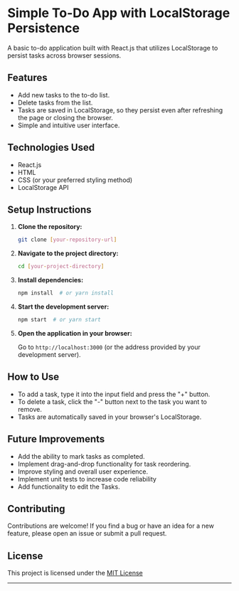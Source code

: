 # Simple To-Do App with LocalStorage Persistence

A basic to-do application built with React.js that utilizes LocalStorage to persist tasks across browser sessions.

## Features

-   Add new tasks to the to-do list.
-   Delete tasks from the list.
-   Tasks are saved in LocalStorage, so they persist even after refreshing the page or closing the browser.
-   Simple and intuitive user interface.

## Technologies Used

-   React.js
-   HTML
-   CSS (or your preferred styling method)
-   LocalStorage API

## Setup Instructions

1.  **Clone the repository:**

    ```bash
    git clone [your-repository-url]
    ```

2.  **Navigate to the project directory:**

    ```bash
    cd [your-project-directory]
    ```

3.  **Install dependencies:**

    ```bash
    npm install  # or yarn install
    ```

4.  **Start the development server:**

    ```bash
    npm start  # or yarn start
    ```

5.  **Open the application in your browser:**

    Go to `http://localhost:3000` (or the address provided by your development server).

## How to Use

-   To add a task, type it into the input field and press the "+" button.
-   To delete a task, click the "-" button next to the task you want to remove.
-   Tasks are automatically saved in your browser's LocalStorage.

## Future Improvements

-   Add the ability to mark tasks as completed.
-   Implement drag-and-drop functionality for task reordering.
-   Improve styling and overall user experience.
-   Implement unit tests to increase code reliability
-   Add functionality to edit the Tasks.

## Contributing

Contributions are welcome! If you find a bug or have an idea for a new feature, please open an issue or submit a pull request.

## License

This project is licensed under the [MIT License](LICENSE)


---

